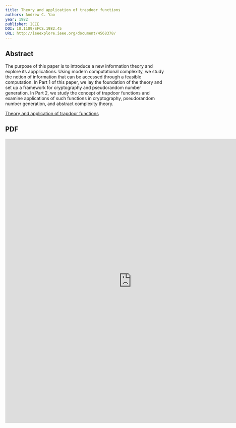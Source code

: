 ```yaml
---
title: Theory and application of trapdoor functions
authors: Andrew C. Yao
year: 1982
publisher: IEEE
DOI: 10.1109/SFCS.1982.45
URL: http://ieeexplore.ieee.org/document/4568378/
---
```


## Abstract
The purpose of this paper is to introduce a new information theory and explore its appplications. Using modern computational complexity, we study the notion of information that can be accessed through a feasible computation. In Part 1 of this paper, we lay the foundation of the theory and set up a framework for cryptography and pseudorandom number generation. In Part 2, we study the concept of trapdoor functions and examine applications of such functions in cryptography, pseudorandom number generation, and abstract complexity theory.

[Theory and application of trapdoor functions](http://ieeexplore.ieee.org/document/4568378/)

## PDF


<iframe
		border=0
		frameborder=0
		height=900
		width=800
		src="http://ieeexplore.ieee.org/document/4568378/">
		</iframe>


